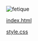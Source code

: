 
![fetique](https://github.com/user-attachments/assets/7c6436f5-0287-45e6-9dda-285127117e7c)

[index.html](https://github.com/user-attachments/files/21948797/index.html)

[style.css](https://github.com/user-attachments/files/21948798/style.css)

